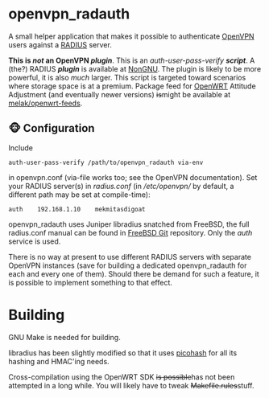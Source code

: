 # openvpn_radauth

A small helper application that makes it possible to authenticate
[OpenVPN](http://openvpn.net/) users against a [RADIUS](http://en.wikipedia.org/wiki/RADIUS)
server.

**This is _not_ an OpenVPN _plugin_**. This is an _auth-user-pass-verify **script**_.
A (the?) RADIUS **_plugin_** is available at [NonGNU](http://savannah.nongnu.org/projects/radiusplugin).
The plugin is likely to be more powerful, it is also _much_ larger. This script is
targeted toward scenarios where storage space is at a premium. Package feed for
[OpenWRT](https://openwrt.org/) Attitude Adjustment (and eventually newer versions)
~~is~~might be available at [melak/openwrt-feeds](http://github.com/melak/openwrt-feeds).

## &#x1f435; Configuration

Include

```
auth-user-pass-verify /path/to/openvpn_radauth via-env
```

in openvpn.conf (via-file works too; see the OpenVPN documentation). Set your RADIUS
server(s) in _radius.conf_ (in _/etc/openvpn/_ by default, a different path may be
set at compile-time):

```
auth	192.168.1.10	mekmitasdigoat
```

openvpn_radauth uses Juniper libradius snatched from FreeBSD, the full radius.conf manual
can be found in [FreeBSD Git](https://cgit.freebsd.org/src/tree/lib/libradius/radius.conf.5)
repository. Only the _auth_ service is used.

There is no way at present to use different RADIUS servers with separate OpenVPN instances
(save for building a dedicated openvpn_radauth for each and every one of them). Should there be
demand for such a feature, it is possible to implement something to that effect.

# Building

GNU Make is needed for building.

libradius has been slightly modified so that it uses [picohash](https://github.com/kazuho/picohash)
for all its hashing and HMAC'ing needs.

Cross-compilation using the OpenWRT SDK ~~is possible~~has not been attempted in a long
while. You will likely have to tweak ~~Makefile.rules~~stuff.
